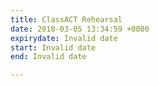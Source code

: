 ```yaml
---
title: ClassACT Rehearsal
date: 2018-03-05 13:34:59 +0000
expirydate: Invalid date
start: Invalid date
end: Invalid date

---
```

